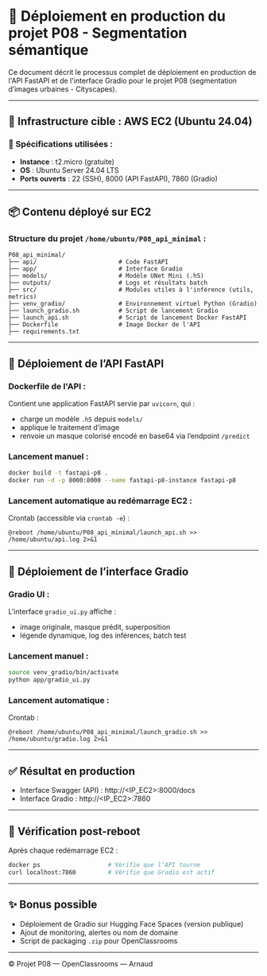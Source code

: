 # 🚀 Déploiement en production du projet P08 - Segmentation sémantique

Ce document décrit le processus complet de déploiement en production de l'API FastAPI et de l'interface Gradio pour le projet P08 (segmentation d’images urbaines - Cityscapes).

---

## 🧱 Infrastructure cible : AWS EC2 (Ubuntu 24.04)

### 🔧 Spécifications utilisées :
- **Instance** : t2.micro (gratuite)
- **OS** : Ubuntu Server 24.04 LTS
- **Ports ouverts** : 22 (SSH), 8000 (API FastAPI), 7860 (Gradio)

---

## 📦 Contenu déployé sur EC2

### Structure du projet `/home/ubuntu/P08_api_minimal` :
```
P08_api_minimal/
├── api/                       # Code FastAPI
├── app/                       # Interface Gradio
├── models/                    # Modèle UNet Mini (.h5)
├── outputs/                   # Logs et résultats batch
├── src/                       # Modules utiles à l'inférence (utils, metrics)
├── venv_gradio/               # Environnement virtuel Python (Gradio)
├── launch_gradio.sh           # Script de lancement Gradio
├── launch_api.sh              # Script de lancement Docker FastAPI
├── Dockerfile                 # Image Docker de l'API
├── requirements.txt
```

---

## 🚀 Déploiement de l’API FastAPI

### Dockerfile de l'API :
Contient une application FastAPI servie par `uvicorn`, qui :
- charge un modèle `.h5` depuis `models/`
- applique le traitement d’image
- renvoie un masque colorisé encodé en base64 via l’endpoint `/predict`

### Lancement manuel :
```bash
docker build -t fastapi-p8 .
docker run -d -p 8000:8000 --name fastapi-p8-instance fastapi-p8
```

### Lancement automatique au redémarrage EC2 :
Crontab (accessible via `crontab -e`) :
```
@reboot /home/ubuntu/P08_api_minimal/launch_api.sh >> /home/ubuntu/api.log 2>&1
```

---

## 🎨 Déploiement de l’interface Gradio

### Gradio UI :
L'interface `gradio_ui.py` affiche :
- image originale, masque prédit, superposition
- légende dynamique, log des inférences, batch test

### Lancement manuel :
```bash
source venv_gradio/bin/activate
python app/gradio_ui.py
```

### Lancement automatique :
Crontab :
```
@reboot /home/ubuntu/P08_api_minimal/launch_gradio.sh >> /home/ubuntu/gradio.log 2>&1
```

---

## ✅ Résultat en production

- Interface Swagger (API) : http://<IP_EC2>:8000/docs
- Interface Gradio : http://<IP_EC2>:7860

---

## 🧪 Vérification post-reboot

Après chaque redémarrage EC2 :
```bash
docker ps                   # Vérifie que l’API tourne
curl localhost:7860         # Vérifie que Gradio est actif
```

---

## ✨ Bonus possible

- Déploiement de Gradio sur Hugging Face Spaces (version publique)
- Ajout de monitoring, alertes ou nom de domaine
- Script de packaging `.zip` pour OpenClassrooms

---

© Projet P08 — OpenClassrooms — Arnaud